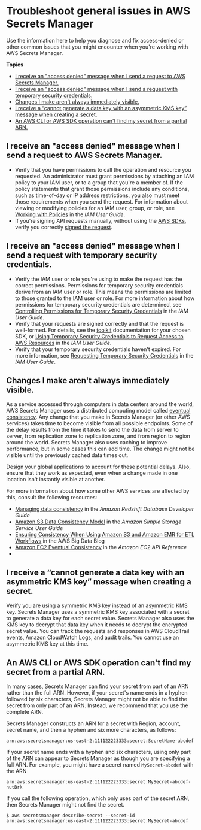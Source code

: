 # Troubleshoot general issues in AWS Secrets Manager<a name="troubleshoot_general"></a>

Use the information here to help you diagnose and fix access\-denied or other common issues that you might encounter when you're working with AWS Secrets Manager\.

**Topics**
+ [I receive an "access denied" message when I send a request to AWS Secrets Manager\.](#troubleshoot_general_access-denied-service)
+ [I receive an "access denied" message when I send a request with temporary security credentials\.](#troubleshoot_general_access-denied-temp-creds)
+ [Changes I make aren't always immediately visible\.](#troubleshoot_general_eventual-consistency)
+ [I receive a “cannot generate a data key with an asymmetric KMS key” message when creating a secret\.](#asymmetrical-key)
+ [An AWS CLI or AWS SDK operation can't find my secret from a partial ARN\.](#ARN_secretnamehyphen)

## I receive an "access denied" message when I send a request to AWS Secrets Manager\.<a name="troubleshoot_general_access-denied-service"></a>
+ Verify that you have permissions to call the operation and resource you requested\. An administrator must grant permissions by attaching an IAM policy to your IAM user, or to a group that you're a member of\. If the policy statements that grant those permissions include any conditions, such as time\-of\-day or IP address restrictions, you also must meet those requirements when you send the request\. For information about viewing or modifying policies for an IAM user, group, or role, see [Working with Policies](https://docs.aws.amazon.com/IAM/latest/UserGuide/access_policies_manage.html) in the *IAM User Guide*\.
+ If you're signing API requests manually, without using the [AWS SDKs](http://aws.amazon.com/tools/), verify you correctly [signed the request](https://docs.aws.amazon.com/general/latest/gr/signing_aws_api_requests.html)\.

## I receive an "access denied" message when I send a request with temporary security credentials\.<a name="troubleshoot_general_access-denied-temp-creds"></a>
+ Verify the IAM user or role you're using to make the request has the correct permissions\. Permissions for temporary security credentials derive from an IAM user or role\. This means the permissions are limited to those granted to the IAM user or role\. For more information about how permissions for temporary security credentials are determined, see [Controlling Permissions for Temporary Security Credentials](https://docs.aws.amazon.com/IAM/latest/UserGuide/id_credentials_temp_control-access.html) in the *IAM User Guide*\.
+ Verify that your requests are signed correctly and that the request is well\-formed\. For details, see the [toolkit](http://aws.amazon.com/tools/) documentation for your chosen SDK, or [Using Temporary Security Credentials to Request Access to AWS Resources](https://docs.aws.amazon.com/IAM/latest/UserGuide/id_credentials_temp_use-resources.html) in the *IAM User Guide*\.
+ Verify that your temporary security credentials haven't expired\. For more information, see [Requesting Temporary Security Credentials](https://docs.aws.amazon.com/IAM/latest/UserGuide/id_credentials_temp_request.html) in the *IAM User Guide*\. 

## Changes I make aren't always immediately visible\.<a name="troubleshoot_general_eventual-consistency"></a>

As a service accessed through computers in data centers around the world, AWS Secrets Manager uses a distributed computing model called [eventual consistency](https://wikipedia.org/wiki/Eventual_consistency)\. Any change that you make in Secrets Manager \(or other AWS services\) takes time to become visible from all possible endpoints\. Some of the delay results from the time it takes to send the data from server to server, from replication zone to replication zone, and from region to region around the world\. Secrets Manager also uses caching to improve performance, but in some cases this can add time\. The change might not be visible until the previously cached data times out\.

Design your global applications to account for these potential delays\. Also, ensure that they work as expected, even when a change made in one location isn't instantly visible at another\.

For more information about how some other AWS services are affected by this, consult the following resources:
+ [Managing data consistency](https://docs.aws.amazon.com/redshift/latest/dg/managing-data-consistency.html) in the *Amazon Redshift Database Developer Guide*
+ [Amazon S3 Data Consistency Model](https://docs.aws.amazon.com/AmazonS3/latest/dev/Introduction.html#ConsistencyModel) in the *Amazon Simple Storage Service User Guide*
+ [Ensuring Consistency When Using Amazon S3 and Amazon EMR for ETL Workflows](http://aws.amazon.com/blogs/big-data/ensuring-consistency-when-using-amazon-s3-and-amazon-elastic-mapreduce-for-etl-workflows/) in the AWS Big Data Blog
+ [Amazon EC2 Eventual Consistency](https://docs.aws.amazon.com/AWSEC2/latest/APIReference/query-api-troubleshooting.html#eventual-consistency) in the *Amazon EC2 API Reference*
+ 

## I receive a “cannot generate a data key with an asymmetric KMS key” message when creating a secret\.<a name="asymmetrical-key"></a>

Verify you are using a symmetric KMS key instead of an asymmetric KMS key\. Secrets Manager uses a symmetric KMS key associated with a secret to generate a data key for each secret value\. Secrets Manager also uses the KMS key to decrypt that data key when it needs to decrypt the encrypted secret value\. You can track the requests and responses in AWS CloudTrail events, Amazon CloudWatch Logs, and audit trails\. You cannot use an asymmetric KMS key at this time\. 

## An AWS CLI or AWS SDK operation can't find my secret from a partial ARN\.<a name="ARN_secretnamehyphen"></a>

In many cases, Secrets Manager can find your secret from part of an ARN rather than the full ARN\. However, if your secret's name ends in a hyphen followed by six characters, Secrets Manager might not be able to find the secret from only part of an ARN\. Instead, we recommend that you use the complete ARN\.

Secrets Manager constructs an ARN for a secret with Region, account, secret name, and then a hyphen and six more characters, as follows:

```
arn:aws:secretsmanager:us-east-2:111122223333:secret:SecretName-abcdef
```

If your secret name ends with a hyphen and six characters, using only part of the ARN can appear to Secrets Manager as though you are specifying a full ARN\. For example, you might have a secret named `MySecret-abcdef` with the ARN

`arn:aws:secretsmanager:us-east-2:111122223333:secret:MySecret-abcdef-nutBrk`

If you call the following operation, which only uses part of the secret ARN, then Secrets Manager might not find the secret\. 

```
$ aws secretsmanager describe-secret --secret-id arn:aws:secretsmanager:us-east-2:111122223333:secret:MySecret-abcdef
```